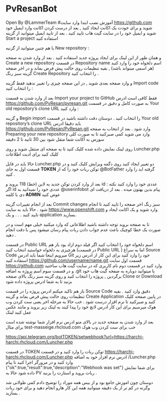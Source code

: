 # PvResanBot
Open By @LammerTeam
#آموزش نصب
ابتدا وارد سایت https://github.com شوید و برای خودت یک اکانت ایجاد کنید , بعد از درست کردن اکانت وارد ایمیل خود شوید و ایمیل خود را در سایت گیت هاب تایید کنید . بعد از تایید ایمیل میتوانید از گزینه  Start a project استفاده کنید


یا هم چنین میتوانید از گزنیه New repository :

و همان طور از این لینک برای ایجاد پروژه جدید استفاده کنید . بعد از وارد شدن به صفحه Create a new repository در قسمت Repository name اسم دلخواه خود را وارد کنید (هر اسمی میتواند باشد) , بقیه تنظیمات روی حالت پیش فرض بماند و در اخر صفحه گزینه سبز رنگ Create Repository را انتخاب کنید . 


و وارد صفحه بعدی شوید , در این صفحه چیزی را تغییر ندهید فقط گزینه Import code را انتخاب کنید : 



بعد از وارد شدن به قسمت Import your project to GitHub فقط کافی است ادرس 
https://github.com/PvResan/pvresan.git
به صورت کامل و دقیق در قسمت Your old repository’s clone URL وارد کنید :



و گزینه Begin import را انتخاب کنید . دوستان دقت داشته باشید در قسمت Your old repository’s clone URL باید دقیقا ادرس https://github.com/PvResan/PvResan.git وارد شود . بعد از انتخاب به صفحه Preparing your new repository وارد می شوید کمی صبرکنید تا به صورت کلی سورس به اکانت شما منقل شود بین 30 ثانیه تا 2 دقیقه 

روی لینک نمایش داده شده کلیک کنید تا به صفحه ای منتقل شوید و روی Luncher.php کلیک کنید برای ادیت اطلاعات



حالا باید در  فایل Luncher.php دو تغییر ایجاد کنید روی دگمه ویرایش کلیک کنید و در قسمت اول به جای **TOKEN** توکن ربات خود را که از @BotFather گرفته اید را وارد کنید . 


بعد از وارد کردن توکن جدید به لاین (خط) 118 بروید و id عددی خود را وارد کنید 
نکته : اگر id عددی خود را نمیدانید به @userinfobot پیام بدین بهتون میده . بعد از دریافت ای دی با کلمه **ADMIN** عوض کنید


بعد از انجام تغییرات گزینه Commit changes سبز رنگ اخر صفحه را تایید کنید تا انجام شود . 
حالا باید به سایت https://www.openshift.com وارد شوید و یک اکانت ایجاد و تایید کنید  . . . و یک application بسازید.
 


تا به صفحه بروید توجه داشته باشید اطلاعاتی که وارد میکنید خیلی مهم است و در صورت یک خطا کوچیک باعث عدم جواب دادن ربات پیام رسان میشود پس با دقت انجام دهید  . 


در قسمت Public URL اسم دلخواه خود را انتخاب کنید اگر فیلد دوم ازاد بود باز هم هرچیزی به دلخواه خواستید انتخاب کنید (در قسمت Public URL )
اما به سراغ Source Code میرویم اینجا شما باید ادرس Git خود را وارد کنید برای این کار از ادرس زیر استفاده کنید 
https://github.com/username/name.git
قسمت اول سایت https://github.com وارد کنید در قسمت دوم نام کاربری که در سایت گیت هاب ساختید و در قسمت سوم اسم پروژه به اضافه .git 
یا میتوانید دوباره به صفحه گیت هاب خود برگردین , پروژه را انتخاب کنید و روی گزینه سبز رنگ بالای صفحه Clone or Download بزنید تا به شما ادرس پروژه داده شود 

باز هم تاکید میکنم ادرس پروژه را در قسمت Source Code دقیق وارد کنید . 
بقیه تنظیمات روی حالت پیش فرض بماند و گزینه Create Application در پایین صفحه کلیک کنید و صبرکنید تا نرم افزار درست شود . 
خب حالا به مرحله اخر یعنی ست کردن وب هوک میرسیم برای این کار ادرس لانچ خود را پیدا کیند به لینک زیر بروید و مانند عکس عمل کنید 
لینک



بعد از وارد شدن به صفحه جدید در بالای منو ادرس نرم افزار شما نوشته شده است برای مثال test-masseige.rhcloud.com خب برای ست کردن وب هوک 

https://api.telegram.org/botTOKEN/setwebhook?url=https://harchi-harchi.rhcloud.com/Luncher.php

در قسمت TOKEN توکن ربات را وارد کنید و در قسمت https://harchi-harchi.rhcloud.com/Luncher.php ادرس نرم افزار خود به اضافه /Luncher.php وارد کنید و در مرورگر اجرا کنید تا پیام 
{"ok":true,"result":true,"description":"Webhook was set"}
برای شما نمایش داده شود حالا به PV ربات بروید و استارت را بزنید . 
  
دوستان چون اموزش جامع بود و از بیس همه موراد را توضیح دادم کمی طولانی شد وگرنه در کم تر از یک دقیقه میتوانید همه این کار هارو انجام دهید و برای خود ربات بسازید . 
